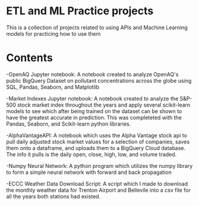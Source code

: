 # ETL and ML Practice projects

This is a collection of projects related to using APIs and Machine Learning models for practicing how to use them

# Contents
-OpenAQ Jupyter notebook: 
A notebook created to analyze OpenAQ's public BigQuery Dataset on pollutant concentrations across the globe using SQL, Pandas, Seaborn, and Matplotlib

-Market Indexes Jupyter notebook:
A notebook created to analyze the S&P-500 stock market index throughout the years and apply several scikit-learn models to see which after being trained on the dataset can be shown to have the greatest accurate in prediction. This was completeted with the Pandas, Seaborn, and Scikit-learn python libraries.

-AlphaVantageAPI:
A notebook which uses the Alpha Vantage stock api to pull daily adjusted stock market values for a selection of companies, saves them onto a dataframe, and uploads them to a BigQuery Cloud database. The info it pulls is the daily open, close, high, low, and volume traded. 

-Numpy Neural Network:
A python program which utilizes the numpy library to form a simple neural network with forward and back propagation

-ECCC Weather Data Download Script:
A script which I made to download the monthly weather data for Trenton Airport and Bellevile into a csv file for all the years both stations had existed.
